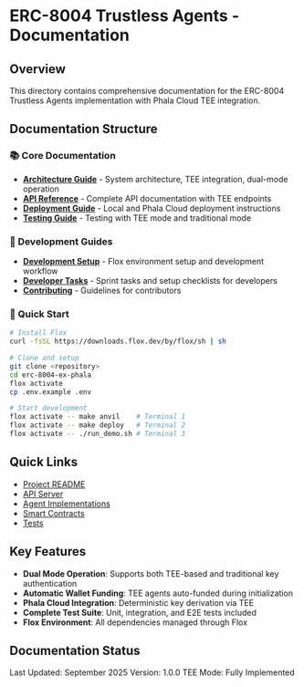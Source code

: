 # ERC-8004 Trustless Agents - Documentation

## Overview
This directory contains comprehensive documentation for the ERC-8004 Trustless Agents implementation with Phala Cloud TEE integration.

## Documentation Structure

### 📚 Core Documentation

- **[Architecture Guide](ARCHITECTURE.md)** - System architecture, TEE integration, dual-mode operation
- **[API Reference](API_REFERENCE.md)** - Complete API documentation with TEE endpoints
- **[Deployment Guide](DEPLOYMENT.md)** - Local and Phala Cloud deployment instructions
- **[Testing Guide](TESTING.md)** - Testing with TEE mode and traditional mode

### 🔧 Development Guides

- **[Development Setup](DEVELOPMENT.md)** - Flox environment setup and development workflow
- **[Developer Tasks](../TODO.md)** - Sprint tasks and setup checklists for developers
- **[Contributing](CONTRIBUTING.md)** - Guidelines for contributors

### 🚀 Quick Start

```bash
# Install Flox
curl -fsSL https://downloads.flox.dev/by/flox/sh | sh

# Clone and setup
git clone <repository>
cd erc-8004-ex-phala
flox activate
cp .env.example .env

# Start development
flox activate -- make anvil    # Terminal 1
flox activate -- make deploy   # Terminal 2
flox activate -- ./run_demo.sh # Terminal 3
```

## Quick Links

- [Project README](../README.md)
- [API Server](../api/)
- [Agent Implementations](../agents/)
- [Smart Contracts](../contracts/)
- [Tests](../tests/)

## Key Features

- **Dual Mode Operation**: Supports both TEE-based and traditional key authentication
- **Automatic Wallet Funding**: TEE agents auto-funded during initialization
- **Phala Cloud Integration**: Deterministic key derivation via TEE
- **Complete Test Suite**: Unit, integration, and E2E tests included
- **Flox Environment**: All dependencies managed through Flox

## Documentation Status

Last Updated: September 2025
Version: 1.0.0
TEE Mode: Fully Implemented